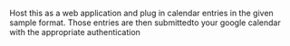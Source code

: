 Host this as a web application and plug in calendar entries in the given sample format. Those entries are then submittedto your google calendar with the appropriate authentication 
